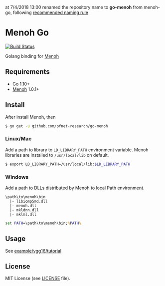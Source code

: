 at 7/4/2018 13:00 renamed the repository name to **go-menoh** from menoh-go, following [recommended naming rule](https://github.com/golang/go/wiki/PackagePublishing)

# Menoh Go

[![Build Status](https://travis-ci.org/pfnet-research/go-menoh.svg?branch=master)](https://travis-ci.org/pfnet-research/go-menoh)

Golang binding for [Menoh](https://github.com/pfnet-research/menoh)

## Requirements

- Go 1.10+
- [Menoh](https://github.com/pfnet-research/menoh) 1.0.1+

## Install

After install Menoh, then

```bash
$ go get -u github.com/pfnet-research/go-menoh
```

### Linux/Mac

Add a path to library to `LD_LIBRARY_PATH` environment variable. Menoh libraries are installed to `/usr/local/lib` on default.

```bash
$ export LD_LIBRARY_PATH=/usr/local/lib:$LD_LIBRARY_PATH
```

### Windows

Add a path to DLLs distributed by Menoh to local Path environment.

```
\path\to\menoh\bin
  |- libiomp5md.dll
  |- menoh.dll
  |- mkldnn.dll
  |- mklml.dll
```

```cmd
set PATH=\path\to\menoh\bin;%PATH%
```


## Usage

See [example/vgg16/tutorial](example/vgg16/README.md)

## License

MIT License (see [LICENSE](/LICENSE) file).
